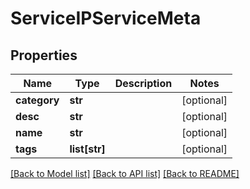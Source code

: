 # ServiceIPServiceMeta

## Properties
Name | Type | Description | Notes
------------ | ------------- | ------------- | -------------
**category** | **str** |  | [optional] 
**desc** | **str** |  | [optional] 
**name** | **str** |  | [optional] 
**tags** | **list[str]** |  | [optional] 

[[Back to Model list]](../README.md#documentation-for-models) [[Back to API list]](../README.md#documentation-for-api-endpoints) [[Back to README]](../README.md)

